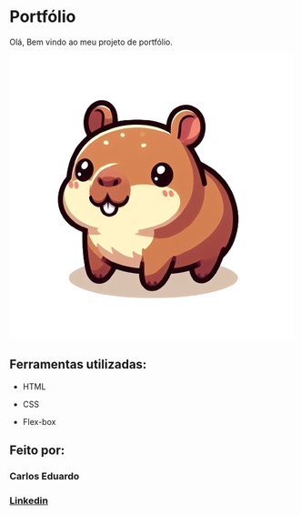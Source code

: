 # Portfólio

Olá, Bem vindo ao meu projeto de portfólio.

![image](https://github.com/kadu111/portfolio/blob/main/assets/me.png?raw=true)

## Ferramentas utilizadas:

* HTML

* CSS

* Flex-box

## Feito por:

### Carlos Eduardo

### [Linkedin](https://www.linkedin.com/in/carlos-eduardo-souza111/)
